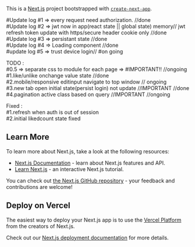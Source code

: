 This is a [Next.js](https://nextjs.org/) project bootstrapped with [`create-next-app`](https://github.com/vercel/next.js/tree/canary/packages/create-next-app).

#Update log #1 => every request need authorization. //done             
#Update log #2 => jwt now in app(react state || global state) memory// jwt refresh token update with https/secure header cookie only //done    
#Update log #3 => persistant state //done           
#Update log #4 => Loading component //done                
#update log #5 => trust device login// #on going

TODO :      
#0.5 => separate css to module for each page => #IMPORTANT!! //ongoing                
#1.like/unlike onchange value state //done                 
#2.mobile/responsive editinput navigate to top window // ongoing          
#3.new tab open initial state(persist login) not update //IMPORTANT //done               
#4.pagination active class based on query //IMPORTANT //ongoing           

Fixed :         
#1.refresh when auth is out of session              
#2.initial likedcount state fixed             
 
 
## Learn More

To learn more about Next.js, take a look at the following resources:

- [Next.js Documentation](https://nextjs.org/docs) - learn about Next.js features and API.
- [Learn Next.js](https://nextjs.org/learn) - an interactive Next.js tutorial.

You can check out [the Next.js GitHub repository](https://github.com/vercel/next.js/) - your feedback and contributions are welcome!

## Deploy on Vercel

The easiest way to deploy your Next.js app is to use the [Vercel Platform](https://vercel.com/new?utm_medium=default-template&filter=next.js&utm_source=create-next-app&utm_campaign=create-next-app-readme) from the creators of Next.js.

Check out our [Next.js deployment documentation](https://nextjs.org/docs/deployment) for more details.
